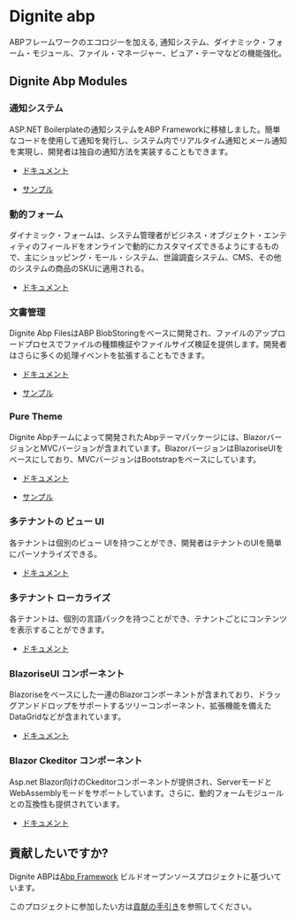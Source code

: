 # Dignite abp

ABPフレームワークのエコロジーを加える, 通知システム、ダイナミック・フォーム・モジュール、ファイル・マネージャー、ピュア・テーマなどの機能強化。

## Dignite Abp Modules

### 通知システム

ASP.NET Boilerplateの通知システムをABP Frameworkに移植しました。簡単なコードを使用して通知を発行し、システム内でリアルタイム通知とメール通知を実現し、開発者は独自の通知方法を実装することもできます。

- [ドキュメント](Notifications.md)

- [サンプル](https://github.com/dignite-projects/dignite-abp/tree/main/samples/NotificationCenterSample)

### 動的フォーム

ダイナミック・フォームは、システム管理者がビジネス・オブジェクト・エンティティのフィールドをオンラインで動的にカスタマイズできるようにするもので、主にショッピング・モール・システム、世論調査システム、CMS、その他のシステムの商品のSKUに適用される。

- [ドキュメント](Dynamic-Forms.md)

### 文書管理

Dignite Abp FilesはABP BlobStoringをベースに開発され、ファイルのアップロードプロセスでファイルの種類検証やファイルサイズ検証を提供します。開発者はさらに多くの処理イベントを拡張することもできます。

- [ドキュメント](File-Explorer.md)

- [サンプル](https://github.com/dignite-projects/dignite-abp/tree/main/samples/FileExplorerSample.md)

### Pure Theme

Dignite Abpチームによって開発されたAbpテーマパッケージには、BlazorバージョンとMVCバージョンが含まれています。BlazorバージョンはBlazoriseUIをベースにしており、MVCバージョンはBootstrapをベースにしています。

- [ドキュメント](Pure-Theme.md)

- [サンプル](https://github.com/dignite-projects/dignite-abp/tree/main/modules/pure-theme)

### 多テナントの ビュー UI

各テナントは個別のビュー UIを持つことができ、開発者はテナントのUIを簡単にパーソナライズできる。

- [ドキュメント](Views-MultiTenancy.md)

### 多テナント ローカライズ

各テナントは、個別の言語パックを持つことができ、テナントごとにコンテンツを表示することができます。

- [ドキュメント](Localization-MultiTenancy.md)

### BlazoriseUI コンポーネント

Blazoriseをベースにした一連のBlazorコンポーネントが含まれており、ドラッグアンドドロップをサポートするツリーコンポーネント、拡張機能を備えたDataGridなどが含まれています。

- [ドキュメント](BlazoriseUI-Component.md)

### Blazor Ckeditor コンポーネント

Asp.net Blazor向けのCkeditorコンポーネントが提供され、ServerモードとWebAssemblyモードをサポートしています。さらに、動的フォームモジュールとの互換性も提供されています。

- [ドキュメント](Blazor-Ckeditor-Component.md)

## 貢献したいですか?

Dignite ABPは[Abp Framework](https://github.com/abpframework) ビルドオープンソースプロジェクトに基づいています。

このプロジェクトに参加したい方は[貢献の手引き](Contribution/Index.md)を参照してください。

